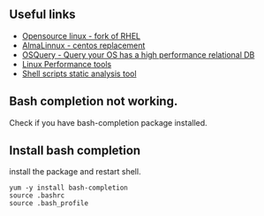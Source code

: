 ## Useful links

* [Opensource linux - fork of RHEL](https://github.com/AlmaLinux)
* [AlmaLinnux - centos replacement](https://almalinux.org/blog/almalinux-os-stable-release-is-live/)
* [OSQuery - Query your OS has a high performance relational DB](https://github.com/osquery/osquery)
* [Linux Performance tools](https://www.brendangregg.com/linuxperf.html)
* [Shell scripts static analysis tool](https://www.shellcheck.net/wiki/Home)


## Bash completion not working.
Check if you have bash-completion package installed.

## Install bash completion
install the package and restart shell.

```
yum -y install bash-completion
source .bashrc
source .bash_profile
```
